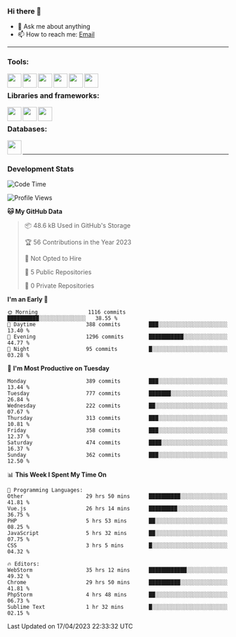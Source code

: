 ### Hi there 👋

- 💬 Ask me about anything
- 📫 How to reach me: [Email]

---

### Tools:
<img align='left' height="32" width="32" src="https://cdn.jsdelivr.net/npm/simple-icons@4.8.0/icons/phpstorm.svg" />
<img align='left' height="32" width="32" src="https://cdn.jsdelivr.net/npm/simple-icons@4.8.0/icons/webstorm.svg" />
<img align='left' height="32" width="32" src="https://cdn.jsdelivr.net/npm/simple-icons@4.8.0/icons/visualstudiocode.svg" />
<img align='left' height="32" width="32" src="https://cdn.jsdelivr.net/npm/simple-icons@4.8.0/icons/sublimetext.svg" />
<img align='left' height="32" width="32" src="https://cdn.jsdelivr.net/npm/simple-icons@4.8.0/icons/laragon.svg" />
<img align='left' height="32" width="32" src="https://cdn.jsdelivr.net/npm/simple-icons@4.8.0/icons/docker.svg" />
<br>

### Libraries and frameworks:
<img align='left' height="32" width="32" src="https://cdn.jsdelivr.net/npm/simple-icons@4.8.0/icons/laravel.svg" />
<img align='left' height="32" width="32" src="https://cdn.jsdelivr.net/npm/simple-icons@4.8.0/icons/vue-dot-js.svg" />
<img align='left' height="32" width="32" src="https://cdn.jsdelivr.net/npm/simple-icons@4.8.0/icons/jquery.svg" />
<br>

### Databases:
<img align='left' height="32" width="32" src="https://cdn.jsdelivr.net/npm/simple-icons@4.8.0/icons/mysql.svg" />
<br>

---
### Development Stats
<!--START_SECTION:waka-->
![Code Time](http://img.shields.io/badge/Code%20Time-1%2C393%20hrs%2044%20mins-blue)

![Profile Views](http://img.shields.io/badge/Profile%20Views-0-blue)

**🐱 My GitHub Data** 

> 📦 48.6 kB Used in GitHub's Storage 
 > 
> 🏆 56 Contributions in the Year 2023
 > 
> 🚫 Not Opted to Hire
 > 
> 📜 5 Public Repositories 
 > 
> 🔑 0 Private Repositories 
 > 
**I'm an Early 🐤** 

```text
🌞 Morning                1116 commits        ██████████░░░░░░░░░░░░░░░   38.55 % 
🌆 Daytime                388 commits         ███░░░░░░░░░░░░░░░░░░░░░░   13.40 % 
🌃 Evening                1296 commits        ███████████░░░░░░░░░░░░░░   44.77 % 
🌙 Night                  95 commits          █░░░░░░░░░░░░░░░░░░░░░░░░   03.28 % 
```
📅 **I'm Most Productive on Tuesday** 

```text
Monday                   389 commits         ███░░░░░░░░░░░░░░░░░░░░░░   13.44 % 
Tuesday                  777 commits         ███████░░░░░░░░░░░░░░░░░░   26.84 % 
Wednesday                222 commits         ██░░░░░░░░░░░░░░░░░░░░░░░   07.67 % 
Thursday                 313 commits         ███░░░░░░░░░░░░░░░░░░░░░░   10.81 % 
Friday                   358 commits         ███░░░░░░░░░░░░░░░░░░░░░░   12.37 % 
Saturday                 474 commits         ████░░░░░░░░░░░░░░░░░░░░░   16.37 % 
Sunday                   362 commits         ███░░░░░░░░░░░░░░░░░░░░░░   12.50 % 
```


📊 **This Week I Spent My Time On** 

```text
💬 Programming Languages: 
Other                    29 hrs 50 mins      ██████████░░░░░░░░░░░░░░░   41.81 % 
Vue.js                   26 hrs 14 mins      █████████░░░░░░░░░░░░░░░░   36.75 % 
PHP                      5 hrs 53 mins       ██░░░░░░░░░░░░░░░░░░░░░░░   08.25 % 
JavaScript               5 hrs 32 mins       ██░░░░░░░░░░░░░░░░░░░░░░░   07.75 % 
CSS                      3 hrs 5 mins        █░░░░░░░░░░░░░░░░░░░░░░░░   04.32 % 

🔥 Editors: 
WebStorm                 35 hrs 12 mins      ████████████░░░░░░░░░░░░░   49.32 % 
Chrome                   29 hrs 50 mins      ██████████░░░░░░░░░░░░░░░   41.81 % 
PhpStorm                 4 hrs 48 mins       ██░░░░░░░░░░░░░░░░░░░░░░░   06.73 % 
Sublime Text             1 hr 32 mins        █░░░░░░░░░░░░░░░░░░░░░░░░   02.15 % 
```


 Last Updated on 17/04/2023 22:33:32 UTC
<!--END_SECTION:waka-->

[huyviet]: https://huyviet.vn/
[EMAIl]: https://mail.google.com/mail/u/0/?fs=1&tf=cm&source=mailto&to=huynguyenviet0110@gmail.com
